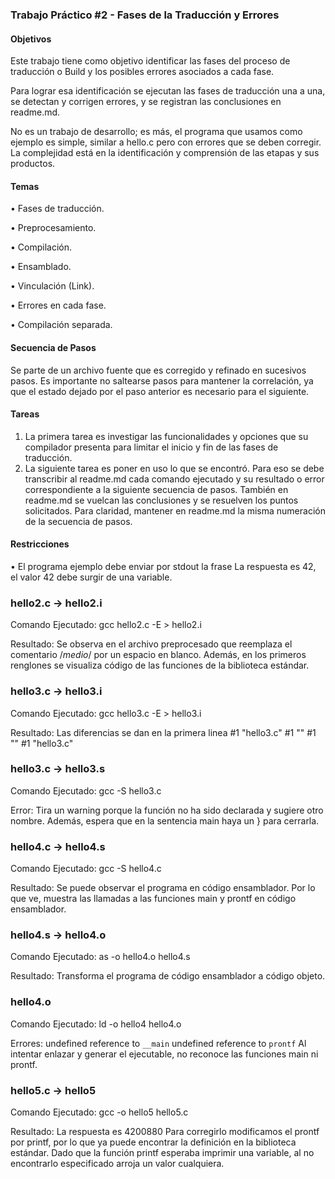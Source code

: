 <h3> Trabajo Práctico #2 - Fases de la Traducción y Errores</h3>

<h4> Objetivos </h4>

Este trabajo tiene como objetivo identificar las fases del proceso de traducción o
Build y los posibles errores asociados a cada fase.

Para lograr esa identificación se ejecutan las fases de traducción una a una, se
detectan y corrigen errores, y se registran las conclusiones en readme.md.

No es un trabajo de desarrollo; es más, el programa que usamos como ejemplo es
simple, similar a hello.c pero con errores que se deben corregir. La complejidad
está en la identificación y comprensión de las etapas y sus productos.


<h4> Temas </h4>

• Fases de traducción.

• Preprocesamiento.

• Compilación.

• Ensamblado.

• Vinculación (Link).

• Errores en cada fase.

• Compilación separada.

<h4> Secuencia de Pasos </h4>

Se parte de un archivo fuente que es corregido y refinado en sucesivos pasos.
Es importante no saltearse pasos para mantener la correlación, ya que el estado
dejado por el paso anterior es necesario para el siguiente.

<h4> Tareas </h4>

1. La primera tarea es investigar las funcionalidades y opciones que su
compilador presenta para limitar el inicio y fin de las fases de traducción.
2. La siguiente tarea es poner en uso lo que se encontró. Para eso se debe
transcribir al readme.md cada comando ejecutado y su resultado o error
correspondiente a la siguiente secuencia de pasos. También en readme.md se
vuelcan las conclusiones y se resuelven los puntos solicitados. Para claridad,
mantener en readme.md la misma numeración de la secuencia de pasos.

<h4> Restricciones </h4>

• El programa ejemplo debe enviar por stdout la frase La respuesta es 42, el
valor 42 debe surgir de una variable.


<h3> hello2.c -> hello2.i </h3>

Comando Ejecutado: gcc hello2.c -E > hello2.i

Resultado: Se observa en el archivo preprocesado que reemplaza el comentario /*medio*/ por un espacio en blanco.
Además, en los primeros renglones se visualiza código de las funciones de la biblioteca estándar.

<h3> hello3.c -> hello3.i </h3>

Comando Ejecutado: gcc hello3.c -E > hello3.i

Resultado: Las diferencias se dan en la primera linea
#1 "hello3.c"   #1 "<built-in>"   #1 "<command-line>"   #1 "hello3.c"
  
<h3> hello3.c -> hello3.s </h3>

Comando Ejecutado: gcc -S hello3.c

Error: Tira un warning porque la función no ha sido declarada y sugiere otro nombre. Además, espera que en la sentencia main haya un } para cerrarla.

<h3> hello4.c -> hello4.s </h3>

Comando Ejecutado: gcc -S hello4.c

Resultado: Se puede observar el programa en código ensamblador. Por lo que ve, muestra las llamadas a las funciones main y prontf en código ensamblador. 

<h3> hello4.s -> hello4.o </h3>

Comando Ejecutado: as -o hello4.o hello4.s

Resultado: Transforma el programa de código ensamblador a código objeto.

<h3> hello4.o </h3>

Comando Ejecutado: ld -o hello4 hello4.o

Errores: undefined reference to `__main`
         undefined reference to `prontf`
Al intentar enlazar y generar el ejecutable, no reconoce las funciones main ni prontf.
         
<h3> hello5.c -> hello5 </h3>

Comando Ejecutado: gcc -o hello5 hello5.c

Resultado: La respuesta es 4200880
Para corregirlo modificamos el prontf por printf, por lo que ya puede encontrar la definición en la biblioteca estándar.
Dado que la función printf esperaba imprimir una variable, al no encontrarlo especificado arroja un valor cualquiera. 
